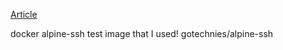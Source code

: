 [Article](https://www.digitalocean.com/community/tutorials/ssh-essentials-working-with-ssh-servers-clients-and-keys#generating-and-working-with-ssh-keys)

docker alpine-ssh test image that I used!
gotechnies/alpine-ssh
